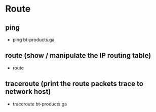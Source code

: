 # Route

## ping

- ping bt-products.ga

## route (show / manipulate the IP routing table)

- route

## traceroute (print the route packets trace to network host)

- traceroute bt-products.ga

